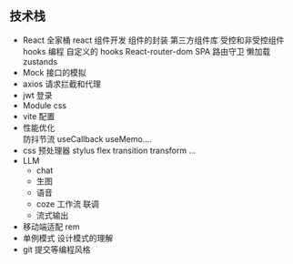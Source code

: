 ## 技术栈

- React 全家桶
  react 组件开发
  组件的封装
  第三方组件库
  受控和非受控组件
  hooks 编程 自定义的 hooks
  React-router-dom
  SPA
  路由守卫
  懒加载
  zustands
- Mock 接口的模拟
- axios 请求拦截和代理
- jwt 登录
- Module css
- vite 配置
- 性能优化  
   防抖节流
  useCallback useMemo....
- css 预处理器 stylus
  flex transition transform ...
- LLM
  - chat
  - 生图
  - 语音
  - coze 工作流 联调
  - 流式输出
- 移动端适配
  rem
- 单例模式 设计模式的理解
- git 提交等编程风格
